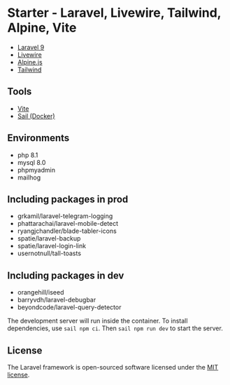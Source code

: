 # Starter - Laravel, Livewire, Tailwind, Alpine, Vite

-   [Laravel 9](https://laravel.com)
-   [Livewire](https://laravel-livewire.com/)
-   [Alpine.js](https://alpinejs.dev/)
-   [Tailwind](https://tailwindcss.com/)

## Tools

-   [Vite](https://vitejs.dev/)
-   [Sail (Docker)](https://laravel.com/docs/9.x/sail)

## Environments

-   php 8.1
-   mysql 8.0
-   phpmyadmin
-   mailhog

## Including packages in prod

-   grkamil/laravel-telegram-logging
-   phattarachai/laravel-mobile-detect
-   ryangjchandler/blade-tabler-icons
-   spatie/laravel-backup
-   spatie/laravel-login-link
-   usernotnull/tall-toasts

## Including packages in dev

-   orangehill/iseed
-   barryvdh/laravel-debugbar
-   beyondcode/laravel-query-detector

The development server will run inside the container. To install dependencies, use `sail npm ci`. Then `sail npm run dev` to start the server.

## License

The Laravel framework is open-sourced software licensed under the [MIT license](https://opensource.org/licenses/MIT).
